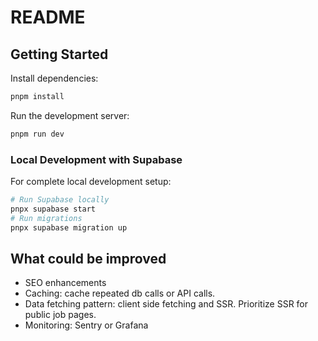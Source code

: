 # README

## Getting Started

Install dependencies:

```bash
pnpm install
```

Run the development server:

```bash
pnpm run dev
```

### Local Development with Supabase

For complete local development setup:

```bash
# Run Supabase locally
pnpx supabase start
# Run migrations
pnpx supabase migration up
```

## What could be improved

- SEO enhancements
- Caching: cache repeated db calls or API calls.
- Data fetching pattern: client side fetching and SSR. Prioritize SSR for public job pages.
- Monitoring: Sentry or Grafana
